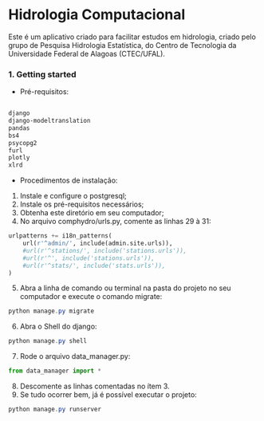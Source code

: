 # Hidrologia Computacional

Este é um aplicativo criado para facilitar estudos em hidrologia, criado pelo grupo de Pesquisa Hidrologia Estatística, do Centro de Tecnologia da Universidade Federal de Alagoas (CTEC/UFAL).

### 1. Getting started

* Pré-requisitos:

```powershell

django
django-modeltranslation
pandas
bs4
psycopg2
furl
plotly
xlrd


```

* Procedimentos de instalação:

1. Instale e configure o postgresql;
2. Instale os pré-requisitos necessários;
3. Obtenha este diretório em seu computador;
4. No arquivo comphydro/urls.py, comente as linhas 29 à 31:
```python
urlpatterns += i18n_patterns(
    url(r'^admin/', include(admin.site.urls)),
    #url(r'^stations/', include('stations.urls')),
    #url(r'^', include('stations.urls')),
    #url(r'^stats/', include('stats.urls')),
)
```
5. Abra a linha de comando ou terminal na pasta do projeto no seu computador e execute o comando migrate:
```powershell
python manage.py migrate

```
6. Abra o Shell do django:
```powershell
python manage.py shell
```
7. Rode o arquivo data_manager.py:
```python
from data_manager import *
```
8. Descomente as linhas comentadas no ítem 3.
9. Se tudo ocorrer bem, já é possível executar o projeto:
```powershell
python manage.py runserver
```
